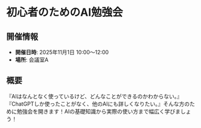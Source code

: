 # 初心者のためのAI勉強会

## 開催情報
- **開催日時**: 2025年11月1日 10:00〜12:00
- **場所**: 会議室A

## 概要
『AIはなんとなく使っているけど、どんなことができるのかわからない。』『ChatGPTしか使ったことがなく、他のAIにも詳しくなりたい。』そんな方のために勉強会を開きます！AIの基礎知識から実際の使い方まで幅広く学びましょう！

